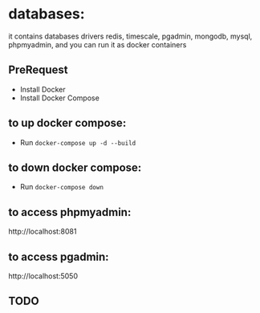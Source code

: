 # databases:
it contains databases drivers redis, timescale, pgadmin, mongodb, mysql, phpmyadmin, and you can run it as docker containers

## PreRequest
-   Install Docker
-   Install Docker Compose
   
## to up docker compose:
- Run `docker-compose up -d --build` 

## to down docker compose:
- Run `docker-compose down` 

## to access phpmyadmin:
http://localhost:8081

## to access pgadmin:
http://localhost:5050

## TODO
